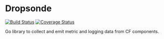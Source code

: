 # Dropsonde 

[![Build Status](https://travis-ci.org/cloudfoundry-incubator/dropsonde.svg?branch=master)](https://travis-ci.org/cloudfoundry-incubator/dropsonde) [![Coverage Status](https://coveralls.io/repos/cloudfoundry-incubator/dropsonde/badge.png)](https://coveralls.io/r/cloudfoundry-incubator/dropsonde)


Go library to collect and emit metric and logging data from CF components.
